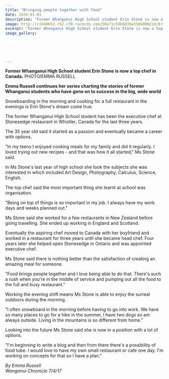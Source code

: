 ```yaml
---
title: "Bringing people together with food"
date: 1970-01-01
description: "Former Whanganui High School student Erin Stone is now a top chef in Canada..."
image: http://c1940652.r52.cf0.rackcdn.com/58e71c93b8d39a356600021d/Erin-Stone-ex-now-top-chef-in-Canada-chron-7-April.jpg
excerpt: "Former Whanganui High School student Erin Stone is now a top chef in Canada."
image_gallery:
    
    
    
    
    
---
```


<p><span><strong>Former Whanganui High School student Erin Stone is now a top chef in Canada.</strong> PHOTO/EMMA RUSSELL</span></p>
<p><strong>Emma Russell continues her series charting the stories of former Whanganui students who have gone on to success in the big, wide world</strong></p>
<p>Snowboarding in the morning and cooking for a full restaurant in the evenings is Erin Stone's dream come true.</p>
<p>The former Whanganui High School student has been the executive chef at Stonesedge restaurant in Whistler, Canada for the last three years.</p>
<p>The 35 year old said it started as a passion and eventually became a career with options.</p>
<p>"In my teens I enjoyed cooking meals for my family and did it regularly. I loved trying out new recipes - and that was how it all started," Ms Stone said.</p>
<p>In Ms Stone's last year of high school she took the subjects she was interested in which included Art Design, Photography, Calculus, Science, English.</p>
<p>The top chef said the most important thing she learnt at school was organisation.</p>
<p>"Being on top of things is so important in my job. I always have my work days and weeks planned out."</p>
<p>Ms Stone said she worked for a few restaurants in New Zealand before going travelling. She ended up working in England and Scotland.</p>
<p>Eventually the aspiring chef moved to Canada with her boyfriend and worked in a restaurant for three years until she became head chef. Four years later she helped open Stonesedge in Ontario and was appointed executive chef.&nbsp;</p>
<p>Ms Stone said there is nothing better than the satisfaction of creating an amazing meal for someone.</p>
<p>"Food brings people together and I love being able to do that. There's such a rush when you're in the middle of service and pumping out all the food to the full and busy restaurant."</p>
<p>Working the evening shift means Ms Stone is able to enjoy the surreal outdoors during the morning.</p>
<p>"I often snowboard in the morning before having to go into work. We have so many places to go for a hike in the summer, I have two dogs so am always outside. Living in the mountains is so different from home."</p>
<p>Looking into the future Ms Stone said she is now in a position with a lot of options.</p>
<p>"I'm beginning to write a blog and then from there there's a possibility of food tube. I would love to have my own small restaurant or cafe one day. I'm working on concepts for that so I have a plan."</p>
<div class="detailsLarge articleEmailLink">
<p class="writtenBy"><em>By Emma Russell</em><br /><em>Wanganui Chronicle 7/4/17&nbsp;</em></p>
</div>

